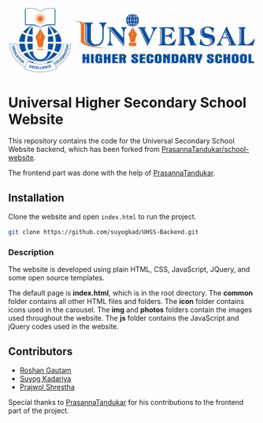 ![Logo](img/2.jpg)
# Universal Higher Secondary School Website

This repository contains the code for the Universal Secondary School Website backend, which has been forked from [PrasannaTandukar/school-website](https://github.com/PrasannaTandukar/school-website.git).

The frontend part was done with the help of [PrasannaTandukar](https://github.com/PrasannaTandukar).

## Installation

Clone the website and open `index.html` to run the project.

```bash
git clone https://github.com/suyogkad/UHSS-Backend.git
```

### Description

The website is developed using plain HTML, CSS, JavaScript, JQuery, and some open source templates.

The default page is **index.html**, which is in the root directory. The **common** folder contains all other HTML files and folders. The **icon** folder contains icons used in the carousel. The **img** and **photos** folders contain the images used throughout the website. The **js** folder contains the JavaScript and jQuery codes used in the website.

## Contributors

- [Roshan Gautam](https://github.com/RoshanGautam7)
- [Suyog Kadariya](https://github.com/suyogkad)
- [Prajwol Shrestha](https://github.com/prajwolstha)
  
Special thanks to [PrasannaTandukar](https://github.com/PrasannaTandukar) for his contributions to the frontend part of the project.

